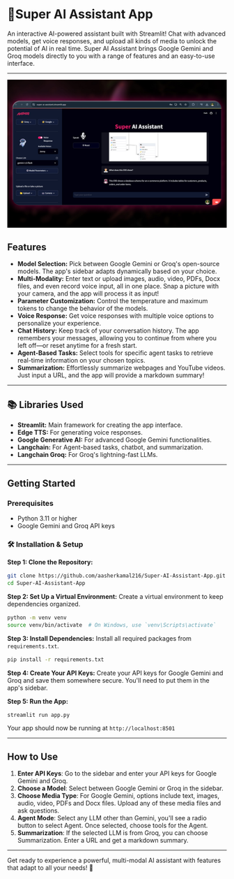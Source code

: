 # 🚀Super AI Assistant App

An interactive AI-powered assistant built with Streamlit! Chat with advanced models, get voice responses, and upload all kinds of media to unlock the potential of AI in real time. Super AI Assistant brings Google Gemini and Groq models directly to you with a range of features and an easy-to-use interface.

---
![Super AI Assistant](assets/pic1.jpg)
## Features

- **Model Selection:** Pick between Google Gemini or Groq's open-source models. The app's sidebar adapts dynamically based on your choice.
- **Multi-Modality:** Enter text or upload images, audio, video, PDFs, Docx files, and even record voice input, all in one place. Snap a picture with your camera, and the app will process it as input!
- **Parameter Customization:** Control the temperature and maximum tokens to change the behavior of the models.
- **Voice Response:** Get voice responses with multiple voice options to personalize your experience.
- **Chat History:** Keep track of your conversation history. The app remembers your messages, allowing you to continue from where you left off—or reset anytime for a fresh start.
- **Agent-Based Tasks:** Select tools for specific agent tasks to retrieve real-time information on your chosen topics.
- **Summarization:** Effortlessly summarize webpages and YouTube videos.
Just input a URL, and the app will provide a markdown summary!

---

## 📚 Libraries Used

- **Streamlit:** Main framework for creating the app interface.
- **Edge TTS:** For generating voice responses.
- **Google Generative AI:** For advanced Google Gemini functionalities.
- **Langchain:** For Agent-based tasks, chatbot, and summarization.
- **Langchain Groq:** For Groq's lightning-fast LLMs.

---
## Getting Started
### Prerequisites
- Python 3.11 or higher
- Google Gemini and Groq API keys
 
### 🛠️ Installation & Setup

**Step 1: Clone the Repository:**
```bash
git clone https://github.com/aasherkamal216/Super-AI-Assistant-App.git
cd Super-AI-Assistant-App
```

**Step 2: Set Up a Virtual Environment:**
Create a virtual environment to keep dependencies organized.

```bash
python -m venv venv
source venv/bin/activate  # On Windows, use `venv\Scripts\activate`
```

**Step 3: Install Dependencies:**
Install all required packages from `requirements.txt`.

```bash
pip install -r requirements.txt
```

**Step 4: Create Your API Keys:**
Create your API keys for Google Gemini and Groq and save them somewhere secure. You'll need to put them in the app's sidebar.

**Step 5: Run the App:**

```bash
streamlit run app.py
```

Your app should now be running at `http://localhost:8501`

---

##  How to Use
1. **Enter API Keys**: Go to the sidebar and enter your API keys for Google Gemini and Groq.
2. **Choose a Model**: Select between Google Gemini or Groq in the sidebar.
3. **Choose Media Type**: For Google Gemini, options include text, images, audio, video, PDFs and Docx files. Upload any of these media files and ask questions.
4. **Agent Mode**: Select any LLM other than Gemini, you'll see a radio button to select Agent. Once selected, choose tools for the Agent.
5. **Summarization**: If the selected LLM is from Groq, you can choose Summarization. Enter a URL and get a markdown summary.
---

Get ready to experience a powerful, multi-modal AI assistant with features that adapt to all your needs! 🚀
